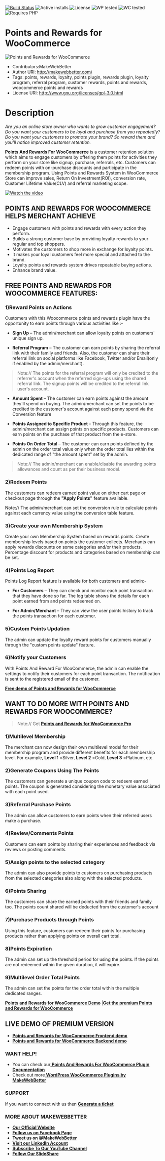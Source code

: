 [![Build Status](https://img.shields.io/travis/twbs/bootstrap/v4-dev.svg)](https://travis-ci.org/twbs/bootstrap) ![Active installs](https://img.shields.io/badge/Active-1000%2B-brightgreen) ![License](https://img.shields.io/badge/License-GPLv3%20or%20later-yellowgreen) ![WP tested](https://img.shields.io/badge/WP%20tested-5.5-brightgreen) ![WC tested](https://img.shields.io/badge/WC%20tested-4.5-brightgreen) ![Requires PHP](https://img.shields.io/badge/Requires%20PHP-5.6-blue)
# Points and Rewards for WooCommerce
![Points and Rewards for WooCommerce](https://ps.w.org/points-and-rewards-for-woocommerce/assets/banner-772x250.png)
* Contributors:MakeWebBetter
* Author URI: http://makewebbetter.com/
* Tags: points, rewards, loyalty, points plugin, rewards plugin, loyalty program, referral program, customer rewards, points and rewards, woocommerce points and rewards
* License URI: http://www.gnu.org/licenses/gpl-3.0.html



# Description

_Are you an online store owner who wants to grow customer engagement? Do you want your customers to be loyal and purchase from you repeatedly? Do you want your customers to promote your brand? So reward them and you&#39;ll notice improved customer retention._

**Points And Rewards For WooCommerce** is a customer retention solution which aims to engage customers by offering them points for activities they perform on your store like signup, purchase, referrals, etc. Customers can redeem points with on-purchase discounts and participate in the membership program. Using Points and Rewards System in WooCommerce Store can improve sales, Return On Investment(ROI), conversion rate, Customer Lifetime Value(CLV) and referral marketing scope.

[![Watch the video](https://shorturl.at/hyW38)](https://youtu.be/WWktrnAI88U)

## POINTS AND REWARDS FOR WOOCOMMERCE HELPS MERCHANT ACHIEVE

- Engage customers with points and rewards with every action they perform.
- Builds a strong customer base by providing loyalty rewards to your regular and top shoppers.
- Motivates the customers to shop more in exchange for loyalty points.
- It makes your loyal customers feel more special and attached to the brand.
- Loyalty points and rewards system drives repeatable buying actions.
- Enhance brand value.

## FREE POINTS AND REWARDS FOR WOOCOMMERCE FEATURES:

### 1)Reward Points on Actions

Customers with this Woocommerce points and rewards plugin have the opportunity to earn points through various activities like :-

- **Sign Up** – The admin/merchant can allow loyalty points on customers&#39; unique sign up.

- **Referral Program** – The customer can earn points by sharing the referral link with their family and friends. Also, the customer can share their referral link on social platforms like Facebook, Twitter and/or Email(only if enabled by the admin/merchant).


 > Note:// The points for the referral program will only be credited to the referrer&#39;s account when the referred sign-ups using the shared referral link. The signup points will be credited to the referral link user&#39;s account.


- **Amount Spent** – The customer can earn points against the amount they&#39;ll spend on buying. The admin/merchant can set the points to be credited to the customer&#39;s account against each penny spend via the Conversion feature

- **Points Assigned to Specific Product** – Through this feature, the admin/merchant can assign points on specific products. Customers can earn points on the purchase of that product from the e-store.

- **Points On Order Total** – The customer can earn points defined by the admin on the order total value only when the order total lies within the dedicated range of &quot;the amount spent&quot; set by the admin.


> Note:// The admin/merchant can enable/disable the awarding points allowances and count as per their business model.


### 2)Redeem Points

The customers can redeem earned point value on either cart page or checkout page through the **&quot;Apply Points&quot;** feature available.

Note:// The admin/merchant can set the conversion rule to calculate points against each currency value using the conversion table feature.

### 3)Create your own Membership System

Create your own Membership System based on rewards points. Create membership levels based on points the customer collects. Merchants can apply rewards discounts on some categories and/or their products. Percentage discount for products and categories based on membership can be set.

### 4)Points Log Report

Points Log Report feature is available for both customers and admin:-

- **For Customers** – They can check and monitor each point transaction that they have done so far. The log table shows the details for each point earned from and points redeemed on.

- **For Admin/Merchant** – They can view the user points history to track the points transaction for each customer.

### 5)Custom Points Updation

The admin can update the loyalty reward points for customers manually through the &quot;custom points update&quot; feature.

### 6)Notify your Customers

With Points And Reward For WooCommerce, the admin can enable the settings to notify their customers for each point transaction. The notification is sent to the registered email of the customer.

[**Free demo of Points and Rewards for WooCommerce**](https://demo.makewebbetter.com/points-and-rewards-for-woocommerce-lite/my-account/?utm_source=MWB-PAR-org&amp;utm_medium=MWB-org-page&amp;utm_campaign=MWB-PAR-org)

## WANT TO DO MORE WITH POINTS AND REWARDS FOR WOOCOMMERCE?

> Note:// Get [**Points and Rewards for WooCommerce Pro**](https://makewebbetter.com/product/WooCommerce-points-and-rewards/?utm_source=MWB-PAR-org&amp;utm_medium=MWB-org-page&amp;utm_campaign=MWB-PAR-org)

### 1)Multilevel Membership

The merchant can now design their own multilevel model for their membership program and provide different benefits for each membership level. For example, **Level 1** =Silver, **Level 2** =Gold, **Level 3** =Platinum, etc.

### 2)Generate Coupons Using The Points

The customers can generate a unique coupon code to redeem earned points. The coupon is generated considering the monetary value associated with each point used.

### 3)Referral Purchase Points

The admin can allow customers to earn points when their referred users make a purchase.

### 4)Review/Comments Points

Customers can earn points by sharing their experiences and feedback via reviews or posting comments.

### 5)Assign points to the selected category

The admin can also provide points to customers on purchasing products from the selected categories also along with the selected products.

### 6)Points Sharing

The customers can share the earned points with their friends and family too. The points count shared will be deducted from the customer&#39;s account

### 7)Purchase Products through Points

Using this feature, customers can redeem their points for purchasing products rather than applying points on overall cart total.

### 8)Points Expiration

The admin can set up the threshold period for using the points. If the points are not redeemed within the given duration, it will expire.

### 9)Multilevel Order Total Points

The admin can set the points for the order total within the multiple dedicated ranges.

[**Points and Rewards for WooCommerce Demo**](https://demo.makewebbetter.com/points-and-rewards-for-woocommerce/my-account/?utm_source=MWB-PAR-git&amp;utm_medium=MWB-git-page&amp;utm_campaign=MWB-PAR-git) |[**Get the premium Points and Rewards for WooCommerce**](https://makewebbetter.com/product/WooCommerce-points-and-rewards/?utm_source=MWB-PAR-git&amp;utm_medium=MWB-git-page&amp;utm_campaign=MWB-PAR-git)

## LIVE DEMO OF PREMIUM VERSION

- [ **Points and Rewards for WooCommerce Frontend demo**
](https://demo.makewebbetter.com/points-and-rewards-for-woocommerce/my-account/?utm_source=MWB-PAR-git&amp;utm_medium=MWB-git-page&amp;utm_campaign=MWB-PAR-git)
- [ **Points and Rewards for WooCommerce Backend demo**
](https://demo.makewebbetter.com/points-and-rewards-for-woocommerce/get-personal-demo/?utm_source=MWB-PAR-git&amp;utm_medium=MWB-git-page&amp;utm_campaign=MWB-PAR-git)


### WANT HELP!

- You can check our[ **Points And Rewards For WooCommerce Plugin Documentation**
](https://docs.makewebbetter.com/points-rewards-for-WooCommerce/?utm_source=MWB-PAR-git&amp;utm_medium=MWB-git-page&amp;utm_campaign=MWB-PAR-org)
- Check out more[ **WordPress WooCommerce Plugins by MakeWebBetter**
](https://makewebbetter.com/wordpress-plugins/?utm_source=MWB-PAR-git&amp;utm_medium=MWB-git-page&amp;utm_campaign=MWB-PAR-git)


### **SUPPORT**

If you want to connect with us then [**Generate a ticket**](https://makewebbetter.freshdesk.com/support/tickets/new)

### **MORE ABOUT MAKEWEBBETTER**

- [**Our Official Website**](https://makewebbetter.com/?utm_source=MWB-PAR-git&amp;utm_medium=MWB-git-page&amp;utm_campaign=MWB-PAR-git)
- [**Follow us on Facebook Page**](https://www.facebook.com/makewebbetter)
- [**Tweet us on @MakeWebBetter**](https://twitter.com/makewebbetter)
- [**Visit our LinkedIn Account**](https://www.linkedin.com/company/makewebbetter)
- [**Subscribe To Our YouTube Channel**](https://www.youtube.com/channel/UC7nYNf0JETOwW3GOD_EW2Ag)
- [**Follow Our SlideShare**](https://www.slideshare.net/MakeWebBetter)
